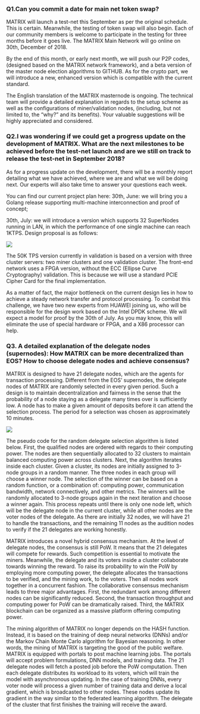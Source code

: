 ### Q1.Can you commit a date for main net token swap?

MATRIX will launch a test-net this September as per the original schedule. This is certain.  Meanwhile, the testing of token swap will also begin. Each of our community members is welcome to participate in the testing for three months before it goes live. The MATRIX Main Network will go online on 30th, December of 2018.

By the end of this month, or early next month, we will push our P2P codes, (designed based on the MATRIX network framework), and a beta version of the master node election algorithms to GITHUB. As for the crypto part, we will introduce a new, enhanced version which is compatible with the current standard.


The English translation of the MATRIX masternode is ongoing. The technical team will provide a detailed explanation in regards to the setup scheme as well as the configurations of miner/validation nodes, (including, but not limited to, the “why?” and its benefits). Your valuable suggestions will be highly appreciated and considered.

### Q2.I was wondering if we could get a progress update on the development of MATRIX. What are the next milestones to be achieved before the test-net launch and are we still on track to release the test-net in September 2018?

As for a progress update on the development, there will be a monthly report detailing what we have achieved, where we are and what we will be doing next. Our experts will also take time to answer your questions each week.

You can find our current project plan here:
30th, June: we will bring you a Golang release supporting multi-machine interconnection and proof of concept;

30th, July: we will introduce a version which supports 32 SuperNodes running in LAN, in which the performance of one single machine can reach 1KTPS. Design proposal is as follows:

![](https://i.imgur.com/YUkXtwq.png)

The 50K TPS version currently in validation is based on a version with three cluster servers: two miner clusters and one validation cluster. The front-end network uses a FPGA version, without the ECC (Ellipse Curve Cryptography) validation. This is because we will use a standard PCIE Cipher Card for the final implementation.

As a matter of fact, the major bottleneck on the current design lies in how to achieve a steady network transfer and protocol processing. To combat this challenge, we have two new experts from HUAWEI joining us, who will be responsible for the design work based on the Intel DPDK scheme. We will expect a model for proof by the 30th of July. As you may know, this will eliminate the use of special hardware or FPGA, and a X86 processor can help.

### Q3. A detailed explanation of the delegate nodes (supernodes): How MATRIX can be more decentralized than EOS? How to choose delegate nodes and achieve consensus?

MATRIX is designed to have 21 delegate nodes, which are the agents for transaction processing. Different from the EOS’ supernodes, the delegate nodes of MATRIX are randomly selected in every given period. Such a design is to maintain decentralization and fairness in the sense that the probability of a node staying as a delegate many times over is sufficiently low. A node has to make a given amount of deposits before it can attend the selection process. The period for a selection was chosen as approximately 10 minutes.

![](https://i.imgur.com/1S9Tk7h.png)

The pseudo code for the random delegate selection algorithm is listed below. First, the qualified nodes are ordered with regards to their computing power. The nodes are then sequentially allocated to 32 clusters to maintain balanced computing power across clusters. Next, the algorithm iterates inside each cluster. Given a cluster, its nodes are initially assigned to 3-node groups in a random manner. The three nodes in each group will choose a winner node. The selection of the winner can be based on a random function, or a combination of: computing power, communication bandwidth, network connectively, and other metrics. The winners will be randomly allocated to 3-node groups again in the next iteration and choose a winner again. This process repeats until there is only one node left, which will be the delegate node in the current cluster, while all other nodes are the voter nodes of the delegate. As there are initially 32 nodes, we will have 21 to handle the transactions, and the remaining 11 nodes as the audition nodes to verify if the 21 delegates are working honestly.

MATRIX introduces a novel hybrid consensus mechanism. At the level of delegate nodes, the consensus is still PoW. It means that the 21 delegates will compete for rewards. Such  competition is essential to motivate the miners. Meanwhile, the delegate and its voters inside a cluster collaborate towards winning the reward. To raise its probability to win the PoW by employing more computing power, the delegate allocates the transactions to be verified, and the mining work, to the voters. Then all nodes work together in a concurrent fashion. The collaborative consensus mechanism leads to three major advantages. First, the redundant work among different nodes can be significantly reduced. Second, the transaction throughput and computing power for PoW can be dramatically raised. Third, the MATRIX blockchain can be organized as a massive platform offering computing power. 

The mining algorithm of MATRIX no longer depends on the HASH function. Instead, it is based on the training of deep neural networks (DNNs) and/or the Markov Chain Monte Carlo algorithm for Bayesian reasoning. In other words, the mining of MATRIX is targeting the good of the public welfare. MATRIX is equipped with portals to post machine learning jobs. The portals will accept problem formulations, DNN models, and training data. The 21 delegate nodes will fetch a posted job before the PoW computation. Then each delegate distributes its workload to its voters, which will train the model with asynchronous updating. In the case of training DNNs, every voter node will process a given number of training data and derive a local gradient, which is broadcasted to other nodes. These nodes update its gradient in the way similar to the federated learning algorithm. The delegate of the cluster that first finishes the training will receive the award. 